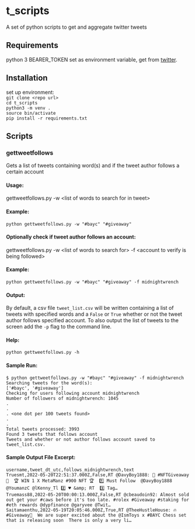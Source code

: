 # t_scripts
A set of python scripts to get and aggregate twitter tweets

## Requirements
python 3
BEARER_TOKEN set as environment variable, get from [twitter](https://developer.twitter.com/en/docs/twitter-api/getting-started/about-twitter-api).

## Installation
set up environment:  
`git clone <repo url>`  
`cd t_scripts`  
`python3 -m venv .`  
`source bin/activate`  
`pip install -r requirements.txt`  

## Scripts
### gettweetfollows
Gets a list of tweets containing word(s) and if the tweet author follows a certain account
#### Usage:
gettweetfollows.py -w &lt;list of words to search for in tweet>
#### Example:
`python gettweetfollows.py -w "#bayc" "#giveaway"`
#### Optionally check if tweet author follows an account:
gettweetfollows.py -w &lt;list of words to search for> -f &lt;account to verify is being followed>
#### Example:
`python gettweetfollows.py -w "#bayc" "#giveaway" -f midnightwrench`
#### Output:
By default, a csv file `tweet_list.csv` will be written containing a list of tweets with specified words and a `False` or `True` whether or not the tweet author follows specified account.  To also output the list of tweets to the screen add the `-p` flag to the command line.
#### Help:
`python gettweetfollows.py -h`
#### Sample Run:
```
$ python gettweetfollows.py -w "#bayc" "#giveaway" -f midnightwrench
Searching tweets for the word(s):
['#bayc', '#giveaway']
Checking for users following account midnightwrench
Number of followers of midnightwrench: 1045
.
.
. <one dot per 100 tweets found>
.
.
Total tweets processed: 3993
Found 3 tweets that follows account
Tweets and whether or not author follows account saved to tweet_list.csv.
```
#### Sample Output File Excerpt:
```
username,tweet_dt_utc,follows_midnightwrench,text
Truesmt,2022-05-20T22:51:37.000Z,False,RT @DavyBoy1888: 🤯 #NFTGiveaway 🤯  🏆 WIN 1 X MetaManz #900 NFT 🏆  1️⃣ Must Follow  @DavyBoy1888  @YoumanzC @lKenny_Tl 2️⃣ ♥️ &amp; RT  3️⃣ Tag…
Truemass88,2022-05-20T00:00:13.000Z,False,RT @cbeaudoin92: Almost sold out get your #caws before it's too late. #rolex #Giveaway #staking for #eth rewards @dypfinance @garyvee @Twit…
Saitamaenthu,2022-05-19T20:05:46.000Z,True,RT @TheeHustleHouse: 🔥#Giveaway🚨  We are super excited about the @IsmToys x #BAYC Chess set that is releasing soon  There is only a very li…
```
